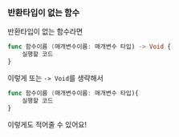 ### 반환타입이 없는 함수

반환타입이 없는 함수라면 

```swift
func 함수이름 (매개변수이름: 매개변수 타입) -> Void {
    실행할 코드
}
```
이렇게 또는 ```-> Void```를 생략해서 

```swift
func 함수이름 (매개변수이름: 매개변수 타입){
    실행할 코드
}
```
이렇게도 적어줄 수 있어요! 
